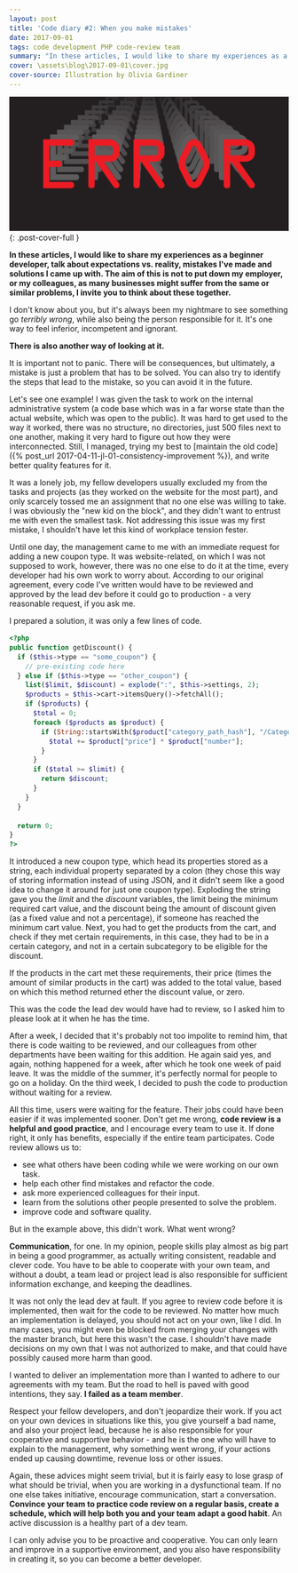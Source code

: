 ```yaml
---
layout: post
title: 'Code diary #2: When you make mistakes'
date: 2017-09-01
tags: code development PHP code-review team
summary: "In these articles, I would like to share my experiences as a beginner web developer, talk about expectations vs. reality, mistakes I've made and solutions I came up with."
cover: \assets\blog\2017-09-01\cover.jpg
cover-source: Illustration by Olivia Gardiner
---
```


![junior life cover](\assets\blog\2017-09-01\cover.jpg){: .post-cover-full }

**In these articles, I would like to share my experiences as a beginner developer, talk about expectations vs. reality, mistakes I've made and solutions I came up with. The aim of this is not to put down my employer, or my colleagues, as many businesses might suffer from the same or similar problems, I invite you to think about these together.**

I don't know about you, but it's always been my nightmare to see something go *terribly wrong*, while also being the person responsible for it. It's one way to feel inferior, incompetent and ignorant.

**There is also another way of looking at it.**

It is important not to panic. There will be consequences, but ultimately, a mistake is just a problem that has to be solved. You can also try to identify the steps that lead to the mistake, so you can avoid it in the future.

Let's see one example! I was given the task to work on the internal administrative system (a code base which was in a far worse state than the actual website, which was open to the public). It was hard to get used to the way it worked, there was no structure, no directories, just 500 files next to one another, making it very hard to figure out how they were interconnected. Still, I managed, trying my best to [maintain the old code]({% post_url 2017-04-11-jl-01-consistency-improvement %}), and write better quality features for it.

It was a lonely job, my fellow developers usually excluded my from the tasks and projects (as they worked on the website for the most part), and only scarcely tossed me an assignment that no one else was willing to take. I was obviously the "new kid on the block", and they didn't want to entrust me with even the smallest task. Not addressing this issue was my first mistake, I shouldn't have let this kind of workplace tension fester.

Until one day, the management came to me with an immediate request for adding a new coupon type. It was website-related, on which I was not supposed to work, however, there was no one else to do it at the time, every developer had his own work to worry about. According to our original agreement, every code I've written would have to be reviewed and approved by the lead dev before it could go to production - a very reasonable request, if you ask me.

I prepared a solution, it was only a few lines of code.

``` php
<?php
public function getDiscount() {
  if ($this->type == "some_coupon") {
    // pre-existing code here
  } else if ($this->type == "other_coupon") {
    list($limit, $discount) = explode(":", $this->settings, 2);
    $products = $this->cart->itemsQuery()->fetchAll();
    if ($products) {
      $total = 0;
      foreach ($products as $product) {
        if (String::startsWith($product["category_path_hash"], "/Category1") and !String::startsWith($product["category_path_hash"], "/Category1/Category2")) {
          $total += $product["price"] * $product["number"];
        }
      }
      if ($total >= $limit) {
        return $discount;
      }
    }
  }

  return 0;
}
?>
```

It introduced a new coupon type, which head its properties stored as a string, each individual property separated by a colon (they chose this way of storing information instead of using JSON, and it didn't seem like a good idea to change it around for just one coupon type). Exploding the string gave you the *limit* and the *discount* variables, the limit being the minimum required cart value, and the discount being the amount of discount given (as a fixed value and not a percentage), if someone has reached the minimum cart value. Next, you had to get the products from the cart, and check if they met certain requirements, in this case, they had to be in a certain category, and not in a certain subcategory to be eligible for the discount.

If the products in the cart met these requirements, their price (times the amount of similar products in the cart) was added to the total value, based on which this method returned ether the discount value, or zero.

This was the code the lead dev would have had to review, so I asked him to please look at it when he has the time.

After a week, I decided that it's probably not too impolite to remind him, that there is code waiting to be reviewed, and our colleagues from other departments have been waiting for this addition. He again said yes, and again, nothing happened for a week, after which he took one week of paid leave. It was the middle of the summer, it's perfectly normal for people to go on a holiday. On the third week, I decided to push the code to production without waiting for a review.

All this time, users were waiting for the feature. Their jobs could have been easier if it was implemented sooner. Don't get me wrong, **code review is a helpful and good practice**, and I encourage every team to use it. If done right, it only has benefits, especially if the entire team participates. Code review allows us to:

* see what others have been coding while we were working on our own task.
* help each other find mistakes and refactor the code.
* ask more experienced colleagues for their input.
* learn from the solutions other people presented to solve the problem.
* improve code and software quality.

But in the example above, this didn't work. What went wrong?

**Communication**, for one. In my opinion, people skills play almost as big part in being a good programmer, as actually writing consistent, readable and clever code. You have to be able to cooperate with your own team, and without a doubt, a team lead or project lead is also responsible for sufficient information exchange, and keeping the deadlines.

It was not only the lead dev at fault. If you agree to review code before it is implemented, then wait for the code to be reviewed. No matter how much an implementation is delayed, you should not act on your own, like I did. In many cases, you might even be blocked from merging your changes with the master branch, but here this wasn't the case. I shouldn't have made decisions on my own that I was not authorized to make, and that could have possibly caused more harm than good.

I wanted to deliver an implementation more than I wanted to adhere to our agreements with my team. But the road to hell is paved with good intentions, they say. **I failed as a team member**.

Respect your fellow developers, and don't jeopardize their work. If you act on your own devices in situations like this, you give yourself a bad name, and also your project lead, because he is also responsible for your cooperative and supportive behavior - and he is the one who will have to explain to the management, why something went wrong, if your actions ended up causing downtime, revenue loss or other issues.

Again, these advices might seem trivial, but it is fairly easy to lose grasp of what should be trivial, when you are working in a dysfunctional team. If no one else takes initiative, encourage communication, start a conversation. **Convince your team to practice code review on a regular basis, create a schedule, which will help both you and your team adapt a good habit**. An active discussion is a healthy part of a dev team.

I can only advise you to be proactive and cooperative. You can only learn and improve in a supportive environment, and you also have responsibility in creating it, so you can become a better developer.
